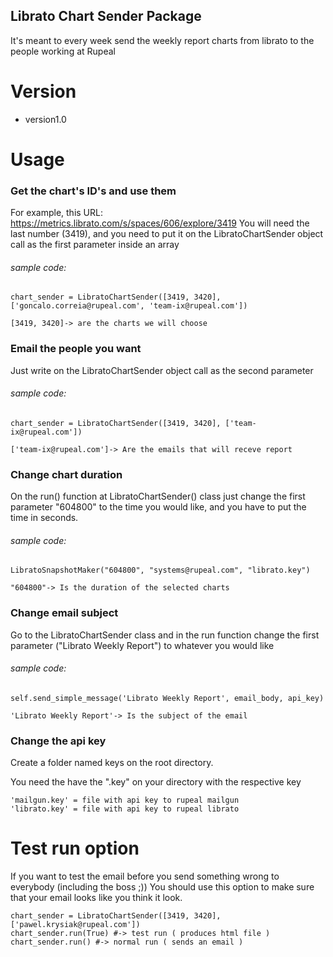 ## Librato Chart Sender Package

It's meant to every week send the weekly report charts from librato to the people working at Rupeal

# Version
- version1.0

# Usage

### Get the chart's ID's and use them
For example, this URL:
https://metrics.librato.com/s/spaces/606/explore/3419
You will need the last number (3419), and you need to put it on the LibratoChartSender object call as the first parameter inside an array

###### sample code:
```
chart_sender = LibratoChartSender([3419, 3420], ['goncalo.correia@rupeal.com', 'team-ix@rupeal.com'])

[3419, 3420]-> are the charts we will choose
``` 


### Email the people you want
Just write on the LibratoChartSender object call as the second parameter
###### sample code:
```
chart_sender = LibratoChartSender([3419, 3420], ['team-ix@rupeal.com'])

['team-ix@rupeal.com']-> Are the emails that will receve report
``` 

### Change chart duration
On the run() function at LibratoChartSender() class just change the first parameter "604800" to the time you would like, and you have to put the time in seconds.
###### sample code:
```
LibratoSnapshotMaker("604800", "systems@rupeal.com", "librato.key")

"604800"-> Is the duration of the selected charts
``` 

### Change email subject
Go to the LibratoChartSender class and in the run function change the first parameter ("Librato Weekly Report") to whatever you would like
###### sample code:
```
self.send_simple_message('Librato Weekly Report', email_body, api_key)

'Librato Weekly Report'-> Is the subject of the email
``` 

### Change the api key
Create a folder named keys on the root directory.

You need the have the "<file>.key" on your directory with the respective key
```
'mailgun.key' = file with api key to rupeal mailgun
'librato.key' = file with api key to rupeal librato 
``` 



# Test run option
If you want to test the email before you send something wrong to everybody (including the boss ;)) You should use this option to make sure that your email looks like you think it look.
```
chart_sender = LibratoChartSender([3419, 3420], ['pawel.krysiak@rupeal.com'])
chart_sender.run(True) #-> test run ( produces html file )
chart_sender.run() #-> normal run ( sends an email )
```
